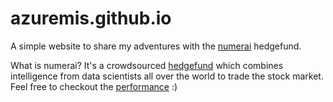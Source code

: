 # azuremis.github.io
A simple website to share my adventures with the [numerai]([url](https://numer.ai/)) hedgefund. 

What is numerai? It's a crowdsourced [hedgefund](https://en.wikipedia.org/wiki/Hedge_fund) which combines intelligence from data scientists 
all over the world to trade the stock market. Feel free to checkout the [performance](https://numerai.fund/) :)
